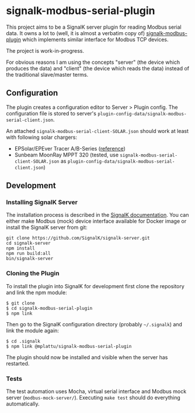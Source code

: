# signalk-modbus-serial-plugin

This project aims to be a SignalK server plugin for reading Modbus serial data.
It owns a lot to (well, it is almost a verbatim copy of)
[signalk-modbus-plugin](https://github.com/codekilo/signalk-modbus-plugin)
which implements similar interface for Modbus TCP devices.

The project is work-in-progress.

For obvious reasons I am using the concepts "server" (the device which produces
the data) and "client" (the device which reads the data) instead of the traditional
slave/master terms.

## Configuration

The plugin creates a configuration editor to Server > Plugin config. The configuration
file is stored to server's `plugin-config-data/signalk-modbus-serial-client.json`.

An attached `signalk-modbus-serial-client-SOLAR.json` should work at least with
following solar chargers:
 * EPSolar/EPEver Tracer A/B-Series ([reference](https://github.com/tekk/Tracer-RS485-Modbus-Blynk-V2))
 * Sunbeam MoonRay MPPT 320 (tested, use `signalk-modbus-serial-client-SOLAR.json` as `plugin-config-data/signalk-modbus-serial-client.json`)

## Development

### Installing SignalK Server

The installation process is described in the
[SignalK documentation](https://github.com/SignalK/signalk-server). You can either
make Modbus (mock) device interface available for Docker image or install the SignalK
server from git:

```
git clone https://github.com/SignalK/signalk-server.git
cd signalk-server
npm install
npm run build:all
bin/signalk-server
```

### Cloning the Plugin

To install the plugin into SignalK for development first clone the repository and link the npm module:

```
$ git clone
$ cd signalk-modbus-serial-plugin
$ npm link
```

Then go to the SignalK configuration directory (probably `~/.signalk`)  and link the module again:

```
$ cd .signalk
$ npm link @mplattu/signalk-modbus-serial-plugin
```

The plugin should now be installed and visible when the server has restarted.

### Tests

The test automation uses Mocha, virtual serial interface and Modbus mock server
(`modbus-mock-server/`). Executing `make test` should do everything automatically.
